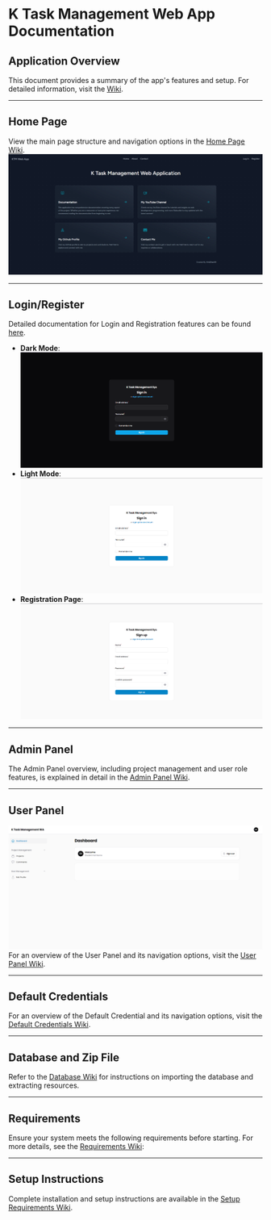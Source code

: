 # K Task Management Web App Documentation

## Application Overview
This document provides a summary of the app's features and setup. For detailed information, visit the [Wiki](https://github.com/KrisChan33/K-Task-Management-Web-App/wiki).

---

## Home Page
View the main page structure and navigation options in the [Home Page Wiki](https://github.com/KrisChan33/K-Task-Management-Web-App/wiki/1.-Home-Page).  
![Home Page](ReadmeImages/Homepage.png)

---

## Login/Register
Detailed documentation for Login and Registration features can be found [here](https://github.com/KrisChan33/K-Task-Management-Web-App/wiki/1.-Home-Page#loginregister).  
- **Dark Mode**:  
  ![Dark Mode](ReadmeImages/image.png)
- **Light Mode**:  
  ![Light Mode](ReadmeImages/image-1.png)
- **Registration Page**:  
  ![Registration Page](ReadmeImages/image-3.png)

---

## Admin Panel
The Admin Panel overview, including project management and user role features, is explained in detail in the [Admin Panel Wiki](https://github.com/KrisChan33/K-Task-Management-Web-App/wiki/2.-Admin-Panel).  

---

## User Panel
![User Panel](ReadmeImages/image-28.png)
For an overview of the User Panel and its navigation options, visit the [User Panel Wiki](https://github.com/KrisChan33/K-Task-Management-Web-App/wiki/3.-User-Panel).  

---

## Default Credentials

For an overview of the Default Credential and its navigation options, visit the [Default Credentials Wiki](https://github.com/KrisChan33/K-Task-Management-Web-App/wiki/4.-Default-Credentials).  

---

## Database and Zip File
Refer to the [Database Wiki](https://github.com/KrisChan33/K-Task-Management-Web-App/wiki/5.-Database) for instructions on importing the database and extracting resources.

---

## Requirements
Ensure your system meets the following requirements before starting. For more details, see the [Requirements Wiki](https://github.com/KrisChan33/K-Task-Management-Web-App/wiki/6.-Requirements):  

---

## Setup Instructions
Complete installation and setup instructions are available in the [Setup Requirements Wiki](https://github.com/KrisChan33/K-Task-Management-Web-App/wiki/7.-Instructions).

